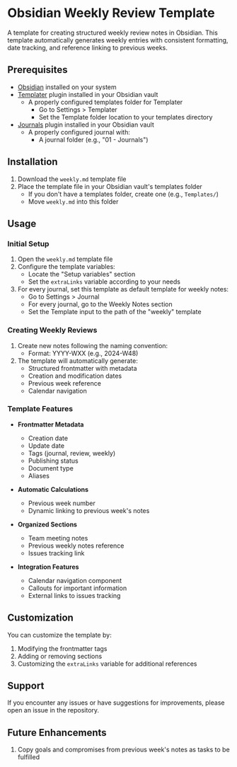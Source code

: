 # Obsidian Weekly Review Template

A template for creating structured weekly review notes in Obsidian. This template automatically generates weekly entries with consistent formatting, date tracking, and reference linking to previous weeks.

## Prerequisites

- [Obsidian](https://obsidian.md/) installed on your system
- [Templater](https://github.com/SilentVoid13/Templater) plugin installed in your Obsidian vault
  - A properly configured templates folder for Templater
    - Go to Settings > Templater
    - Set the Template folder location to your templates directory
- [Journals](https://github.com/srg-kostyrko/obsidian-journal) plugin installed in your Obsidian vault
  - A properly configured journal with:
    - A journal folder (e.g., "01 - Journals")

## Installation

1. Download the `weekly.md` template file
2. Place the template file in your Obsidian vault's templates folder
   - If you don't have a templates folder, create one (e.g., `Templates/`)
   - Move `weekly.md` into this folder

## Usage

### Initial Setup

1. Open the `weekly.md` template file
2. Configure the template variables:
   - Locate the "Setup variables" section
   - Set the `extraLinks` variable according to your needs
3. For every journal, set this template as default template for weekly notes:
   - Go to Settings > Journal
   - For every journal, go to the Weekly Notes section
   - Set the Template input to the path of the "weekly" template

### Creating Weekly Reviews

1. Create new notes following the naming convention:
   - Format: YYYY-WXX (e.g., 2024-W48)
2. The template will automatically generate:
   - Structured frontmatter with metadata
   - Creation and modification dates
   - Previous week reference
   - Calendar navigation

### Template Features

- **Frontmatter Metadata**
  - Creation date
  - Update date
  - Tags (journal, review, weekly)
  - Publishing status
  - Document type
  - Aliases

- **Automatic Calculations**
  - Previous week number
  - Dynamic linking to previous week's notes

- **Organized Sections**
  - Team meeting notes
  - Previous weekly notes reference
  - Issues tracking link

- **Integration Features**
  - Calendar navigation component
  - Callouts for important information
  - External links to issues tracking

## Customization

You can customize the template by:
1. Modifying the frontmatter tags
2. Adding or removing sections
3. Customizing the `extraLinks` variable for additional references

## Support

If you encounter any issues or have suggestions for improvements, please open an issue in the repository.

## Future Enhancements

1. Copy goals and compromises from previous week's notes as tasks to be fulfilled
